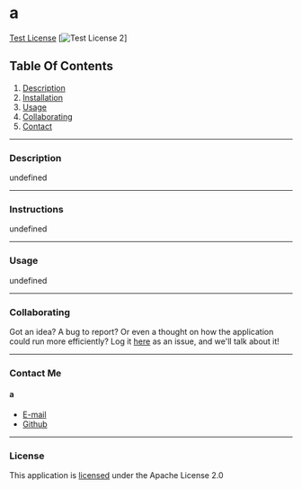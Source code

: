 # a

[Test License](https://img.shields.io/badge/License-Apache-orange)
[![Test License 2](https://img.shields.io/badge/License-Apache-orange)]
    
## Table Of Contents
1.  [Description](#description)
2.  [Installation](#installation) 
3.  [Usage](#usage)
4.  [Collaborating](#collaborating)
5.  [Contact](#contact)
    
_________________________________

### Description
    
undefined
    
_________________________________

### Instructions

undefined

_________________________________

### Usage

undefined

_________________________________

### Collaborating

Got an idea?  A bug to report?  Or even a thought on how the application could run more efficiently?  Log it [here](https://github.com/a/a/issues) as an issue, and we'll talk about it!

_________________________________

### Contact Me

#### a
- [E-mail](mailto:a)
- [Github](a)

_________________________________

### License

This application is [licensed](https://www.apache.org/licenses/LICENSE-2.0) under the Apache License 2.0
